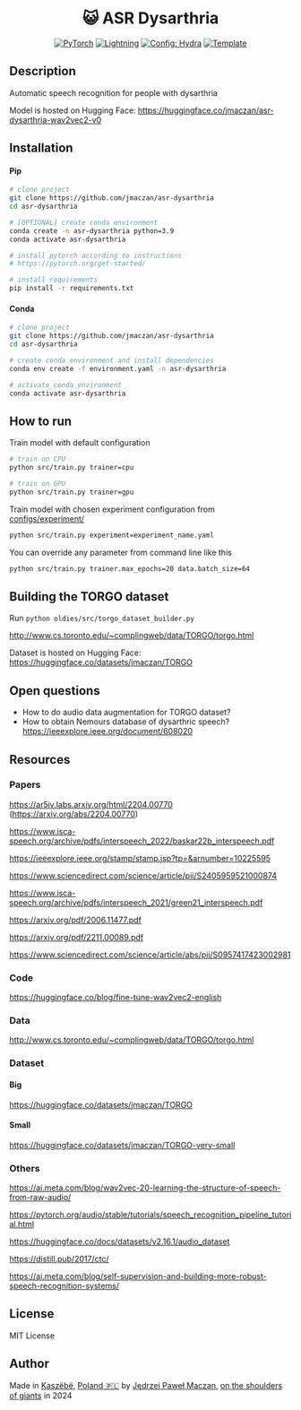<div align="center">

# 😺 ASR Dysarthria

<a href="https://pytorch.org/get-started/locally/"><img alt="PyTorch" src="https://img.shields.io/badge/PyTorch-ee4c2c?logo=pytorch&logoColor=white"></a>
<a href="https://pytorchlightning.ai/"><img alt="Lightning" src="https://img.shields.io/badge/-Lightning-792ee5?logo=pytorchlightning&logoColor=white"></a>
<a href="https://hydra.cc/"><img alt="Config: Hydra" src="https://img.shields.io/badge/Config-Hydra-89b8cd"></a>
<a href="https://github.com/ashleve/lightning-hydra-template"><img alt="Template" src="https://img.shields.io/badge/-Lightning--Hydra--Template-017F2F?style=flat&logo=github&labelColor=gray"></a><br>

<!-- [![Paper](http://img.shields.io/badge/paper-arxiv.1001.2234-B31B1B.svg)](https://www.nature.com/articles/nature14539)
[![Conference](http://img.shields.io/badge/AnyConference-year-4b44ce.svg)](https://papers.nips.cc/paper/2020)
-->
</div>

## Description

Automatic speech recognition for people with dysarthria

Model is hosted on Hugging Face: https://huggingface.co/jmaczan/asr-dysarthria-wav2vec2-v0

## Installation

#### Pip

```bash
# clone project
git clone https://github.com/jmaczan/asr-dysarthria
cd asr-dysarthria

# [OPTIONAL] create conda environment
conda create -n asr-dysarthria python=3.9
conda activate asr-dysarthria

# install pytorch according to instructions
# https://pytorch.org/get-started/

# install requirements
pip install -r requirements.txt
```

#### Conda

```bash
# clone project
git clone https://github.com/jmaczan/asr-dysarthria
cd asr-dysarthria

# create conda environment and install dependencies
conda env create -f environment.yaml -n asr-dysarthria

# activate conda environment
conda activate asr-dysarthria
```

## How to run

Train model with default configuration

```bash
# train on CPU
python src/train.py trainer=cpu

# train on GPU
python src/train.py trainer=gpu
```

Train model with chosen experiment configuration from [configs/experiment/](configs/experiment/)

```bash
python src/train.py experiment=experiment_name.yaml
```

You can override any parameter from command line like this

```bash
python src/train.py trainer.max_epochs=20 data.batch_size=64
```

## Building the TORGO dataset

Run `python oldies/src/torgo_dataset_builder.py`

http://www.cs.toronto.edu/~complingweb/data/TORGO/torgo.html

Dataset is hosted on Hugging Face: https://huggingface.co/datasets/jmaczan/TORGO

## Open questions

- How to do audio data augmentation for TORGO dataset?
- How to obtain Nemours database of dysarthric speech? https://ieeexplore.ieee.org/document/608020

## Resources

### Papers

https://ar5iv.labs.arxiv.org/html/2204.00770 (https://arxiv.org/abs/2204.00770)

https://www.isca-speech.org/archive/pdfs/interspeech_2022/baskar22b_interspeech.pdf

https://ieeexplore.ieee.org/stamp/stamp.jsp?tp=&arnumber=10225595

https://www.sciencedirect.com/science/article/pii/S2405959521000874

https://www.isca-speech.org/archive/pdfs/interspeech_2021/green21_interspeech.pdf

https://arxiv.org/pdf/2006.11477.pdf

https://arxiv.org/pdf/2211.00089.pdf

https://www.sciencedirect.com/science/article/abs/pii/S0957417423002981

### Code

https://huggingface.co/blog/fine-tune-wav2vec2-english

### Data

http://www.cs.toronto.edu/~complingweb/data/TORGO/torgo.html

### Dataset

#### Big

https://huggingface.co/datasets/jmaczan/TORGO

#### Small

https://huggingface.co/datasets/jmaczan/TORGO-very-small

### Others

https://ai.meta.com/blog/wav2vec-20-learning-the-structure-of-speech-from-raw-audio/

https://pytorch.org/audio/stable/tutorials/speech_recognition_pipeline_tutorial.html

https://huggingface.co/docs/datasets/v2.16.1/audio_dataset

https://distill.pub/2017/ctc/

https://ai.meta.com/blog/self-supervision-and-building-more-robust-speech-recognition-systems/

## License

MIT License

## Author

Made in [Kaszëbë](https://en.wikipedia.org/wiki/Kashubia), [Poland 🇵🇱](https://en.wikipedia.org/wiki/Poland) by [Jędrzej Paweł Maczan](https://maczan.pl), [on the shoulders of giants](https://en.wikipedia.org/wiki/Standing_on_the_shoulders_of_giants) in 2024
